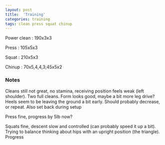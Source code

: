 ```yaml
---
layout: post
title:  'Training'
categories: training
tags: clean press squat chinup
---
```


Power clean :   190x3x3

Press   :   105x5x3

Squat   :   210x5x3

Chinup  :   70x5,4,4,3;45x5x2

### Notes

Cleans still not great, no stamina, receiving position feels weak (left shoulder). Two full cleans. Form looks good, maybe a bit more leg drive? Heels seem to be leaving the ground a bit early. Should probably decrease, or repeat. Also set back during setup

Press fine, progress by 5lb now?

Squats fine, descent slow and controlled (can probably speed it up a bit). Trying to balance thinking about hips with an upright position (the triangle). Progress

